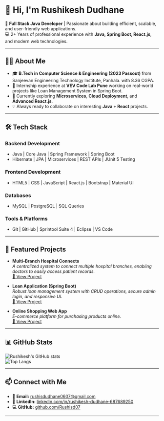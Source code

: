 # 👋 Hi, I'm Rushikesh Dudhane  

🚀 **Full Stack Java Developer** | Passionate about building efficient, scalable, and user-friendly web applications.  
💻 2+ Years of professional experience with **Java, Spring Boot, React.js**, and modern web technologies.  

---

## 🧑‍💻 About Me  
- 🎓 **B.Tech in Computer Science & Engineering (2023 Passout)** from Sanjeevan Engineering Technology Institute, Panhala. with 8.36 CGPA.  
- 💼 Internship experience at **VEV Code Lab Pune** working on real-world projects like Loan Management System in Spring Boot.  
- 🌱 Currently exploring **Microservices**, **Cloud Deployment**, and **Advanced React.js**.  
- 💡 Always ready to collaborate on interesting **Java + React** projects.  

---

## 🛠 Tech Stack  

### **Backend Development**
- Java | Core Java | Spring Framework | Spring Boot  
- Hibernate | JPA | Microservices | REST APIs | JUnit 5 Testing  

### **Frontend Development**
- HTML5 | CSS | JavaScript | React.js | Bootstrap | Material UI  

### **Databases**
- MySQL | PostgreSQL | SQL Queries  

### **Tools & Platforms**
- Git | GitHub | Sprintool Suite 4 | Eclipse | VS Code  

---

## 📂 Featured Projects  
- **Multi-Branch Hospital Connects**  
  *A centralized system to connect multiple hospital branches, enabling doctors to easily access patient records.*  
  [🔗 View Project](https://github.com/Rushisd07)

- **Loan Application (Spring Boot)**  
  *Robust loan management system with CRUD operations, secure admin login, and responsive UI.*  
  [🔗 View Project](https://github.com/Rushisd07)

- **Online Shopping Web App**  
  *E-commerce platform for purchasing products online.*  
  [🔗 View Project](https://github.com/Rushisd07)

---

## 📊 GitHub Stats  
![Rushikesh's GitHub stats](https://github-readme-stats.vercel.app/api?username=Rushisd07&show_icons=true&theme=radical)  
![Top Langs](https://github-readme-stats.vercel.app/api/top-langs/?username=Rushisd07&layout=compact&theme=radical)  

---

## 📫 Connect with Me  
- 📧 **Email:** [rushisdudhane0607@gmail.com](mailto:rushisdudhane0607@gmail.com)  
- 💼 **LinkedIn:** [linkedin.com/in/rushikesh-dudhane-687689250](https://www.linkedin.com/in/rushikesh-dudhane-687689250/)  
- 💻 **GitHub:** [github.com/Rushisd07](https://github.com/Rushisd07)  

---
